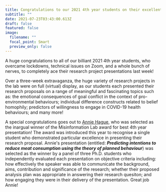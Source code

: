 ```yaml
---
title: Congratulations to our 2021 4th year students on their excellent presentations!
subtitle: ""
date: 2021-07-23T03:43:00.613Z
draft: false
featured: false
image:
  filename: ""
  focal_point: Smart
  preview_only: false
---
```

A huge congratulations to all of our billiant 2021 4th year students, who overcame lockdowns, technical issues on Zoom, and a whole bunch of nerves, to completely ace their research project presentations last week! 

Over a three-week extravaganza, the huge variety of research projects in the lab were on full (virtual) display, as our students each presented their research proposals on a range of meaningful and fascinating topics such as: the emotional consequences of goal conflict in the context of pro-environmental behaviours; individual difference constructs related to belief homophily; predictors of willingness to engage in COVID-19 health behaviours; and many more! 

A special congratulations goes out to [Annie Hague](https://www.misinformationlab.com/authors/student-annie-hague/), who was selected as the inargual winner of the Misinformation Lab award for best 4th year presentation! The award was introduced this year to recognise a single student who demonstrated particular excellence in presenting their research proposal. Annie's presentation (entitled: ***Predicting intentions to reduce meat consumption using the theory of planned behaviour***) was selected as the winner by a panel of three Ph.D. students who independently evaluated each presentation on objective criteria including: how effectively the speaker was able to communicate the background, aims, contribution and significance of the research; whether their proposed analysis plan was appropriate in answering their research quesiton; and how engaging they were in their delivery of the presentation. Great job Annie! 




